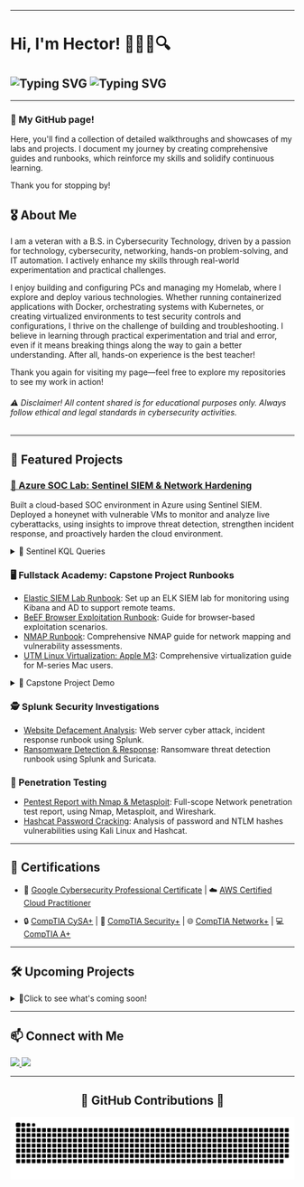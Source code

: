 
----

<h1> Hi, I'm Hector! 🧑🏿‍💻🔍</h1>

<h2 align="left">
    <img src="https://readme-typing-svg.herokuapp.com?font=Fira+Code+Medium&size=35&duration=3500&color=2A8BF7&repeat=false&random=false&width=445&lines=%22Hello%2C+World!%22;Welcome%2C" alt="Typing SVG" />

 <img src="https://readme-typing-svg.herokuapp.com?font=Fira+Code+Medium&size=35&duration=3500&pause=1000&color=2A8BF7&repeat=false&random=false&width=600&lines=+++++++++++++++++++++++++++++++++++;Checkout+my+projects.;Networking+Labs+%F0%9F%9B%9C;Cybersecurity+Portfolio%F0%9F%9B%A1%EF%B8%8F" alt="Typing SVG" />

</h2>

----

<h3>👋 My GitHub page!</h3>

<p> Here, you'll find a collection of detailed walkthroughs and showcases of my labs and projects. I document my journey by creating comprehensive guides and runbooks, which reinforce my skills and solidify continuous learning. </p>
<p> Thank you for stopping by! </p>


<h2>🎖️ About Me</h2>

<p> I am a veteran with a B.S. in Cybersecurity Technology, driven by a passion for technology, cybersecurity, networking, hands-on problem-solving, and IT automation. I actively enhance my skills through real-world experimentation and practical challenges. </p>

<p> I enjoy building and configuring PCs and managing my Homelab, where I explore and deploy various technologies. Whether running containerized applications with Docker, orchestrating systems with Kubernetes, or creating virtualized environments to test security controls and configurations, I thrive on the challenge of building and troubleshooting. I believe in learning through practical experimentation and trial and error, even if it means breaking things along the way to gain a better understanding. After all, hands-on experience is the best teacher! </p>
<p> Thank you again for visiting my page—feel free to explore my repositories to see my work in action! </p>

<h6>⚠️ Disclaimer! 
    All content shared is for educational purposes only. Always follow ethical and legal standards in cybersecurity activities. </h6>
    
---

<h2>🚀 Featured Projects</h2>

### [🔷 Azure SOC Lab: Sentinel SIEM & Network Hardening](https://github.com/reyestech/Azure-Honeynet-and-Sentinel-Hardening-/tree/main)
Built a cloud-based SOC environment in Azure using Sentinel SIEM. Deployed a honeynet with vulnerable VMs to monitor and analyze live cyberattacks, using insights to improve threat detection, strengthen incident response, and proactively harden the cloud environment.

<details>
  <summary>📑 Sentinel KQL Queries</summary>
  <ul>
    <li><a href="https://github.com/reyestech/KQL-Queries-Sheet-For-Azure-Honeynet-trap/tree/main">KQL Query Guidelines</a></li>
  </ul>
</details>

### 🖥️ Fullstack Academy: Capstone Project Runbooks
- [Elastic SIEM Lab Runbook](https://github.com/reyestech/Elastic-SIEM-Lab-Runbook): Set up an ELK SIEM lab for monitoring using Kibana and AD to support remote teams.
- [BeEF Browser Exploitation Runbook](https://github.com/reyestech/BeEF-Browser-Exploitation-Framework-Runbook/blob/main/README.md): Guide for browser-based exploitation scenarios.
- [NMAP Runbook](https://github.com/reyestech/NMAP-Runbook):  Comprehensive NMAP guide for network mapping and vulnerability assessments.
- [UTM Linux Virtualization: Apple M3](https://github.com/reyestech/UTM-Virtual-Machines-for-M1-M2-Mac-Kali-Linux-Tutorial/tree/main): Comprehensive virtualization guide for M-series Mac users.

<details>
  <summary>🎥 Capstone Project Demo</summary>
  <a href="https://www.youtube.com/watch?v=j60MCJAZG3s">
    <img src="https://img.youtube.com/vi/j60MCJAZG3s/0.jpg" alt="YouTube Video" />
  </a>
</details>

### 🕵️ Splunk Security Investigations
- [Website Defacement Analysis](https://github.com/reyestech/Splunk-Web-Site-Defacement): Web server cyber attack, incident response runbook using Splunk.
- [Ransomware Detection & Response](https://github.com/reyestech/Splunk-Ransomware): Ransomware threat detection runbook using Splunk and Suricata.

### 🎯 Penetration Testing
- [Pentest Report with Nmap & Metasploit](https://github.com/reyestech/Nmap-Metasploit-Penetration-Testing-Report): Full-scope Network penetration test report, using Nmap, Metasploit, and Wireshark. 
- [Hashcat Password Cracking](https://github.com/reyestech/Hashcat/tree/main): Analysis of password and NTLM hashes vulnerabilities using Kali Linux and Hashcat.

---

<h2>📜 Certifications</h2>

- 🔎 [Google Cybersecurity Professional Certificate](https://github.com/reyestech/Google-Cybersecurity-Professional-Certificate/tree/main) | ☁️ [AWS Certified Cloud Practitioner](https://github.com/reyestech/AWS-Certified-Cloud-Practitioner-Cert)

- 🔒 [CompTIA CySA+](https://github.com/reyestech/CySACert/blob/de4697c06c882f5b9bc2b1f60aecb32d2ea2ef20/README.md) | 🔑 [CompTIA Security+](https://github.com/reyestech/Comptia-Sec-Cert-Image/tree/main) | 🌐 [CompTIA Network+](https://github.com/reyestech/Network-) | 💻 [CompTIA A+](https://github.com/reyestech/ComptiA-_Cert/blob/main/README.md)

---

<h2>🛠️ Upcoming Projects</h2>

<details>
  <summary>🔨Click to see what's coming soon!</summary>
  <ul>
    <li><b>Raspberry Pi 5: All-in-One Docker-based HomeLab with Pi-hole</b></li>
    <li><b>Portable Raspberry Pi VPN & Wireless Router</b></li>
  </ul>
</details>

---

<h2>📫 Connect with Me</h2>

<a href="https://linkedin.com/in/reyestech">
  <img src="https://img.shields.io/badge/-LinkedIn-0072b1?&style=for-the-badge&logo=linkedin&logoColor=white" />
</a>

<a href="mailto:hmreyes809@gmail.com">
  <img src="https://img.shields.io/badge/Gmail-333333?style=for-the-badge&logo=gmail&logoColor=red" />
</a>

---

<h2 align="center">🐍 GitHub Contributions 🐍</h2>

<div align="center">
  <img alt="contribution snake" src="https://raw.githubusercontent.com/salesp07/salesp07/output/github-contribution-grid-snake.svg" />
</div>


